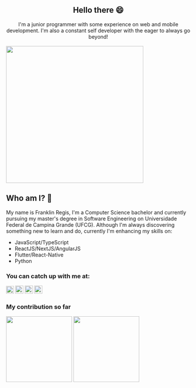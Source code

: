 <h2 align="center"> Hello there 😄 </h1> 

<div align="center">
  <div style="display: flex; align-items: flex-start;">
I'm a junior programmer with some experience on web and mobile development. I'm also a constant self developer with the eager to always go beyond!  
  </div>
</div><br />
  
<div align="center">  
  <div style="display: flex; align-items: flex-start;">
   <img align="middle" width="375" src="https://user-images.githubusercontent.com/61962950/120808536-8ae73b80-c51f-11eb-9a2f-418fe02d6634.gif" />
  </div>
</div>


## Who am I? 🤔

My name is Franklin Regis, I'm a Computer Science bachelor and currently pursuing my master's degree in Software Engineering on Universidade Federal de Campina Grande (UFCG).
Although I'm always discovering something new to learn and do, currently I'm enhancing my skills on:
  * JavaScript/TypeScript
  * ReactJS/NextJS/AngularJS
  * Flutter/React-Native
  * Python
  

### You can catch up with me at:

[<img src="https://img.shields.io/website-up-down-green-red/http/monip.org.svg" height="21" />](http://franklinregis.vercel.app)
[<img src="https://img.shields.io/badge/-LinkedIn-blue?style=flat-square&logo=Linkedin&logoColor=white&link=https://www.linkedin.com/in/franklin-regis/" height="22" title="LinkedIn" />](https://www.linkedin.com/in/franklin-regis/)
[<img src="https://img.shields.io/badge/Discord-7289DA?style=for-the-badge&logo=discord&logoColor=white" height="22" />](https://discord.com/users/502633304491819018)
[<img src="https://img.shields.io/badge/-Instagram-purple?style=flat-square&logo=Instagram&logoColor=white&link=https://www.instagram.com/franklingg1" height="22" title="Instagram" />](https://www.instagram.com/franklingg1)


### My contribution so far
<div>
  <a href="https://github.com/franklingg"><img height="180em" src="http://github-readme-stats-theta-azure-85.vercel.app/api?username=franklingg&show_icons=true&theme=dracula&include_all_commits=true&count_private=true"/></a>
  <a href="https://github.com/franklingg"><img height="180em" src="https://github-readme-stats-theta-azure-85.vercel.app/api/top-langs/?username=franklingg&hide=jupyter%20notebook,haskell,prolog,css,c%2B%2B&layout=compact&langs_count=5&count_private=true&theme=dracula"/>
</div>
